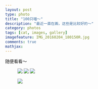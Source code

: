 ```yaml
---
layout: post
type: photo
title: "100只喵～"
description: "最近一直在画，这些是比较好的～"
category: photos
tags: [cat, images, gallery]
imagefeature: IMG_20160204_180150R.jpg
comments: true
mathjax: 
---
```


随便看看～

<figure class="third">
	<a href="{{ site.url }}/images/cat/IMG_20160201_210636R.jpg"><img src="{{ site.url }}/images/cat/IMG_20160201_210636R.jpg"></a>
	<a href="{{ site.url }}/images/cat/IMG_20160207_145307R.jpg"><img src="{{ site.url }}/images/cat/IMG_20160207_145307R.jpg"></a>
	<a href="{{ site.url }}/images/cat/IMG_20160204_180150R.jpg"><img src="{{ site.url }}/images/cat/IMG_20160204_180150R.jpg"></a>
</figure>
<figure>
	<a href="{{ site.url }}/images/cat/IMG_20160211_090145R.jpg"><img src="{{ site.url }}/images/cat/IMG_20160211_090145R.jpg"></a>
</figure>
